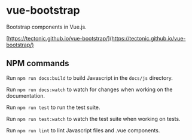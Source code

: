 # vue-bootstrap
Bootstrap components in Vue.js.

[https://tectonic.github.io/vue-bootstrap/](https://tectonic.github.io/vue-bootstrap/)

## NPM commands
Run `npm run docs:build` to build Javascript in the `docs/js` directory.

Run `npm run docs:watch` to watch for changes when working on the documentation.

Run `npm run test` to run the test suite.

Run `npm run test:watch` to watch the test suite when working on tests.

Run `npm run lint` to lint Javascript files and .vue components.
